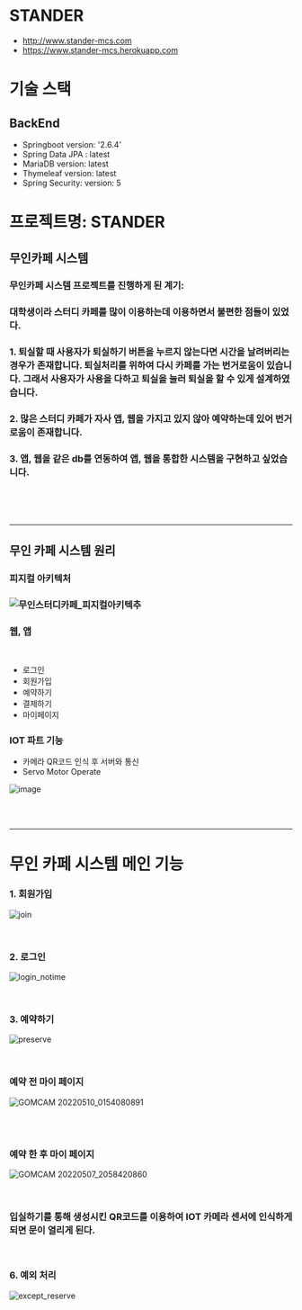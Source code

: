 # STANDER

 - http://www.stander-mcs.com
 - https://www.stander-mcs.herokuapp.com

# 기술 스택

## BackEnd

 - Springboot version: '2.6.4'
 - Spring Data JPA : latest
 - MariaDB version: latest
 - Thymeleaf version: latest
 - Spring Security: version: 5
 
<h1>프로젝트명: STANDER </h1>

<h2> 무인카페 시스템</h2>
<h3>무인카페 시스템 프로젝트를 진행하게 된 계기:</h3>
<h3>대학생이라 스터디 카페를 많이 이용하는데 이용하면서 불편한 점들이 있었다.</h3>
<h3>1. 퇴실할 때 사용자가 퇴실하기 버튼을 누르지 않는다면 시간을 날려버리는 경우가 존재합니다.
퇴실처리를 위하여 다시 카페를 가는 번거로움이 있습니다. 그래서 사용자가 사용을 다하고 퇴실을 눌러 퇴실을 할 수 있게 설계하였습니다.</h3>
<h3>2. 많은 스터디 카페가 자사 앱, 웹을 가지고 있지 않아 예약하는데 있어 번거로움이 존재합니다. </h3>
<h3>3. 앱, 웹을 같은 db를 연동하여 앱, 웹을 통합한 시스템을 구현하고 싶었습니다.</h3>
<br><br><br>
<hr>
<h2>무인 카페 시스템 원리</h2>

<h3>피지컬 아키텍처<h3>
    
![무인스터디카페_피지컬아키텍추](https://github.com/zmfpdl64/StudyCafe-AWS/assets/69797420/aa645ad6-7d6b-4ffc-a91d-2e39c3b91554)
  
  
<h3>웹, 앱</h3>
    <br>
     
 - 로그인
 - 회원가입
 - 예약하기
 - 결제하기
 - 마이페이지</h4>

<h3>IOT 파트 기능</h3>

 - 카메라 QR코드 인식 후 서버와 통신
 - Servo Motor Operate

![image](https://user-images.githubusercontent.com/69797420/170821953-00fb6f58-c560-4559-ab70-2354c46ab1e8.png)

<br><br>
<hr>

<h1> 무인 카페 시스템 메인 기능</h1>

<h3>1. 회원가입</h3>

![join](https://user-images.githubusercontent.com/69797420/170821105-ac4451cd-bbc1-42ca-a916-48cc8a11fc67.gif)


<br>
<h3>2. 로그인</h3>

![login_notime](https://user-images.githubusercontent.com/69797420/170821109-4c2132aa-c9da-4800-842c-78a116d5306e.gif)


<br>
<h3>3. 예약하기</h3>

![preserve](https://user-images.githubusercontent.com/69797420/170821111-60f42a37-bc4b-45e1-b04c-514631de6b8f.gif)


<br>
<h3>예약 전 마이 페이지</h3>
    
    
![GOMCAM 20220510_0154080891](https://user-images.githubusercontent.com/69797420/170823306-47ce36ac-7f7d-49ff-ad16-0e9c3c0dcac8.png)
    
    
<br><br>

<h3>예약 한 후 마이 페이지</h3>
    
    
![GOMCAM 20220507_2058420860](https://user-images.githubusercontent.com/69797420/170823324-a0336188-24d5-4ef9-a16c-9d0fa625ff22.png)

    
<br>
<h3>입실하기를 통해 생성시킨 QR코드를 이용하여 IOT 카메라 센서에 인식하게 되면 문이 열리게 된다.</h3>
<br>
<h3>6. 예외 처리</h3>

![except_reserve](https://user-images.githubusercontent.com/69797420/170821103-3b416e1c-265d-425d-af32-cf8c566bbe96.gif)








